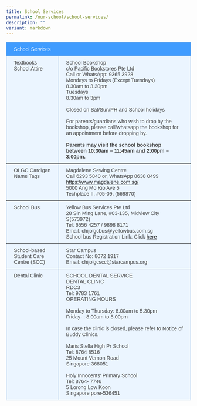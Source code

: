 ```yaml
---
title: School Services
permalink: /our-school/school-services/
description: ""
variant: markdown
---
```

<style type="text/css">
.tg  {border-collapse:collapse;border-color:#9ABAD9;border-spacing:0;}
.tg td{background-color:#EBF5FF;border-color:#9ABAD9;border-style:solid;border-width:1px;color:#444;
  font-family:Arial, sans-serif;font-size:14px;overflow:hidden;padding:10px 20px;word-break:normal;}
.tg th{background-color:#409cff;border-color:#9ABAD9;border-style:solid;border-width:1px;color:#fff;
  font-family:Arial, sans-serif;font-size:14px;font-weight:normal;overflow:hidden;padding:10px 20px;word-break:normal;}
.tg .tg-0pky{border-color:inherit;text-align:left;vertical-align:top}
.tg .tg-0lax{text-align:left;vertical-align:top}
</style>
<table class="tg"><thead>
  <tr>
    <th colspan="2" class="tg-0pky">School Services</th>
  </tr></thead>
<tbody>
  <tr>
    <td class="tg-0pky">Textbooks<br>School Attire<br></td>
    <td class="tg-0pky">School Bookshop<br>c/o Pacific Bookstores Pte Ltd<br>Call or WhatsApp: 9365 3928<br>Mondays to Fridays (Except Tuesdays)<br>8.30am to 3.30pm<br>Tuesdays<br>8.30am to 3pm<br><br>Closed on Sat/Sun/PH and School holidays<br><br>For parents/guardians who wish to drop by the bookshop, please call/whatsapp the bookshop for an appointment before dropping by.<br><br><span style="font-weight:bold">Parents may visit the school bookshop between 10:30am – 11:45am and 2:00pm – 3:00pm.</span></td>
  </tr>
  <tr>
    <td class="tg-0pky">OLGC Cardigan<br>Name Tags</td>
    <td class="tg-0pky">Magdalene Sewing Centre<br>Call 6293 5840 or, WhatsApp 8638 0499<br><a rel="noopener noreferrer" target="_blank" href="https://www.magdalene.com.sg/">https://www.magdalene.com.sg/</a><br>5000 Ang Mo Kio Ave 5<br>Techplace II, #05-09, (569870)</td>
  </tr>
  <tr>
    <td class="tg-0pky">School Bus</td>
    <td class="tg-0pky">Yellow Bus Services Pte Ltd<br>28 Sin Ming Lane, #03-135, Midview City S(573972)<br>Tel: 6556 4257 / 9898 8171<br>Email: chijolgcbus@yellowbus.com.sg<br>School bus Registration Link: Click <a rel="noopener noreferrer" target="_blank" href="https://yellowbus.adaptivebizapp.com/REGISTRATION/CREATEBYSCHOOL?IDE=cjXlSbTPCUIoYqCDs/4NkyXCpKggXBdeSVpSCKSuNMD0xZ8RybQMU7M4VwJuHdke+nVdsP7QxS3LvC/XSvgnqBV1BX9vNBADfFRxW86nI9Q=">here</a></td>
  </tr>
  <tr>
    <td class="tg-0pky">School-based Student Care Centre (SCC)</td>
    <td class="tg-0pky">Star Campus<br>Contact No: 8072 1917<br>Email: chijolgcscc@starcampus.org<br></td>
  </tr>
  <tr>
    <td class="tg-0lax">Dental Clinic</td>
    <td class="tg-0lax">SCHOOL DENTAL SERVICE <br>DENTAL CLINIC <br>RDC3 <br>Tel: 9783 1761 <br>OPERATING HOURS<br><br>Monday to Thursday: 8.00am to 5.30pm <br>Friday· : 8.00am to 5.00pm<br><br>In case the clinic is closed, please refer to Notice of Buddy Clinics.<br><br>Maris Stella High Pr School <br>Tel: 8764 8516 <br>25 Mount Vernon Road <br>Singapore-368051<br><br>Holy Innocents' Primary School <br>Tel: 8764- 7746 <br>5 Lorong Low Koon <br>Singapore pore-536451<br></td>
  </tr>
</tbody></table>